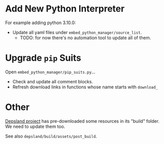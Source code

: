 # Add New Python Interpreter

For example adding python 3.10.0:

- Update all yaml files under `embed_python_manager/source_list`.
    - TODO: for now there's no automation tool to update all of them.

# Upgrade `pip` Suits

Open `embed_python_manager/pip_suits.py`...

- Check and update all comment blocks.
- Refresh download links in functions whose name starts with `download_`

# Other

[Depsland project](https://github.com/likianta/depsland) has pre-downloaded some
resources in its "build" folder. We need to update them too.

See also `depsland/build/assets/post_build`.
